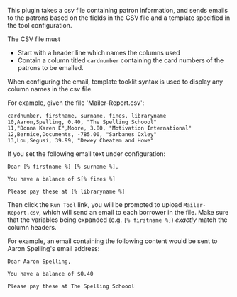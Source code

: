 This plugin takes a csv file containing patron information, and sends emails to the patrons based on the fields in the CSV file and a template specified in the tool configuration.

The CSV file must 

- Start with a header line which names the columns used
- Contain a column titled `cardnumber` containing the card numbers of the patrons to be emailed.

When configuring the email, template tooklit syntax is used to display any column names in the csv file.

For example, given the file 'Mailer-Report.csv':

    cardnumber, firstname, surname, fines, libraryname
    10,Aaron,Spelling, 0.40, "The Spelling Schoool"
    11,"Donna Karen E",Moore, 3.80, "Motivation International"
    12,Bernice,Documents, -785.00, "Sarbanes Oxley"
    13,Lou,Segusi, 39.99, "Dewey Cheatem and Howe"

If you set the following email text under configuration:

    Dear [% firstname %] [% surname %],

    You have a balance of $[% fines %]

    Please pay these at [% libraryname %] 

Then click the `Run Tool` link, you will be prompted to upload `Mailer-Report.csv`, which will send an email to each borrower in the file. Make sure that the variables being expanded (e.g. `[% firstname %]`) *exactly* match the column headers.

For example, an email containing the following content would be sent to Aaron Spelling's email address: 

    Dear Aaron Spelling,

    You have a balance of $0.40

    Please pay these at The Spelling Schoool

